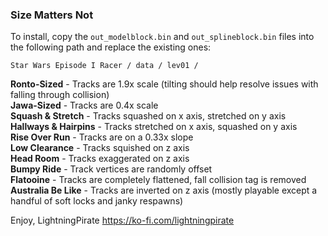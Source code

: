 ### Size Matters Not

To install, copy the `out_modelblock.bin` and `out_splineblock.bin` files into the following path and replace the existing ones:

`Star Wars Episode I Racer / data / lev01 / `

**Ronto-Sized** - Tracks are 1.9x scale (tilting should help resolve issues with falling through collision)  
**Jawa-Sized** - Tracks are 0.4x scale  
**Squash & Stretch** - Tracks squashed on x axis, stretched on y axis  
**Hallways & Hairpins** - Tracks stretched on x axis, squashed on y axis  
**Rise Over Run** - Tracks are on a 0.33x slope  
**Low Clearance** - Tracks squished on z axis  
**Head Room** - Tracks exaggerated on z axis  
**Bumpy Ride** - Track vertices are randomly offset  
**Flatooine** - Tracks are completely flattened, fall collision tag is removed  
**Australia Be Like** - Tracks are inverted on z axis (mostly playable except a handful of soft locks and janky respawns)  

Enjoy,
LightningPirate
https://ko-fi.com/lightningpirate